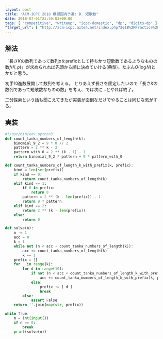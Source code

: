 ```yaml
---
layout: post
title: "ACM-ICPC 2018 模擬国内予選: D. 短歌数"
date: 2018-07-01T23:59:03+09:00
tags: [ "competitive", "writeup", "icpc-domestic", "dp", "digits-dp" ]
"target_url": [ "http://acm-icpc.aitea.net/index.php?2018%2FPractice%2F%E6%A8%A1%E6%93%AC%E5%9B%BD%E5%86%85%E4%BA%88%E9%81%B8%2F%E5%95%8F%E9%A1%8C%E6%96%87%E3%81%A8%E3%83%87%E3%83%BC%E3%82%BF%E3%82%BB%E3%83%83%E3%83%88" ]
---
```


## 解法

「長さ$K$の数列であって数列$p$をprefixとして持ちかつ短歌数であるようなものの数$f(K, p)$」が求められれば先頭から順に決めていける(典型)。たぶん$O(\log N)$とかだと思う。

初手$10$進数展開して数列を考える。
とりあえず長さを固定したいので「長さ$K$の数列であって短歌数なものの数」を考え、では次に$\dots$とやれば終了。

二分探索という話も聞こえてきたが実装が面倒なだけでやることは同じな気がする。

## 実装

``` python
#!/usr/bin/env python3
def count_tanka_numbers_of_length(k):
    binomial_9_2 = 9 * 8 // 2
    pattern = 2 ** k - 2
    pattern_with_0 = 2 ** (k - 1) - 1
    return binomial_9_2 * pattern + 9 * pattern_with_0

def count_tanka_numbers_of_length_k_with_prefix(k, prefix):
    kind = len(set(prefix)) 
    if kind == 0:
        return count_tanka_numbers_of_length(k)
    elif kind == 1:
        if 0 in prefix:
            return 0
        pattern = 2 ** (k - len(prefix)) - 1
        return 9 * pattern
    elif kind == 2:
        return 2 ** (k - len(prefix))
    else:
        return 0

def solve(n):
    n -= 1
    acc = 0
    k = 1
    while not (n < acc + count_tanka_numbers_of_length(k)):
        acc += count_tanka_numbers_of_length(k)
        k += 1
    prefix = []
    for _ in range(k):
        for d in range(10):
            if not (n < acc + count_tanka_numbers_of_length_k_with_prefix(k, prefix + [ d ])):
                acc += count_tanka_numbers_of_length_k_with_prefix(k, prefix + [ d ])
            else:
                prefix += [ d ]
                break
        else:
            assert False
    return ''.join(map(str, prefix))

while True:
    n = int(input())
    if n == 0:
        break
    print(solve(n))
```

